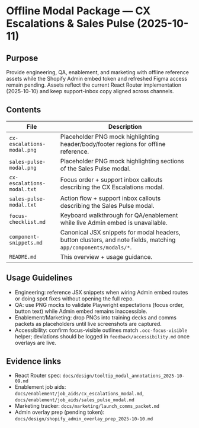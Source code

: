 # Offline Modal Package — CX Escalations & Sales Pulse (2025-10-11)

## Purpose
Provide engineering, QA, enablement, and marketing with offline reference assets while the Shopify Admin embed token and refreshed Figma access remain pending. Assets reflect the current React Router implementation (2025-10-10) and keep support-inbox copy aligned across channels.

## Contents
| File | Description |
| --- | --- |
| `cx-escalations-modal.png` | Placeholder PNG mock highlighting header/body/footer regions for offline reference. |
| `sales-pulse-modal.png` | Placeholder PNG mock highlighting sections of the Sales Pulse modal. |
| `cx-escalations-modal.txt` | Focus order + support inbox callouts describing the CX Escalations modal. |
| `sales-pulse-modal.txt` | Action flow + support inbox callouts describing the Sales Pulse modal. |
| `focus-checklist.md` | Keyboard walkthrough for QA/enablement while live Admin embed is unavailable. |
| `component-snippets.md` | Canonical JSX snippets for modal headers, button clusters, and note fields, matching `app/components/modals/*`. |
| `README.md` | This overview + usage guidance. |

## Usage Guidelines
- Engineering: reference JSX snippets when wiring Admin embed routes or doing spot fixes without opening the full repo.
- QA: use PNG mocks to validate Playwright expectations (focus order, button text) while Admin embed remains inaccessible.
- Enablement/Marketing: drop PNGs into training decks and comms packets as placeholders until live screenshots are captured.
- Accessibility: confirm focus-visible outlines match `.occ-focus-visible` helper; deviations should be logged in `feedback/accessibility.md` once overlays are live.

## Evidence links
- React Router spec: `docs/design/tooltip_modal_annotations_2025-10-09.md`
- Enablement job aids: `docs/enablement/job_aids/cx_escalations_modal.md`, `docs/enablement/job_aids/sales_pulse_modal.md`
- Marketing tracker: `docs/marketing/launch_comms_packet.md`
- Admin overlay prep (pending token): `docs/design/shopify_admin_overlay_prep_2025-10-10.md`
